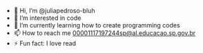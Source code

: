 - 👋 Hi, I’m @juliapedroso-bluh
- 👀 I’m interested in code
- 🌱 I’m currently learning how to create programming codes
- 📫 How to reach me 00001117197244sp@al.educacao.sp.gov.br
- ⚡ Fun fact: I love read 

<!---
juliapedroso-bluh/juliapedroso-bluh is a ✨ special ✨ repository because its `README.md` (this file) appears on your GitHub profile.
You can click the Preview link to take a look at your changes.
--->
